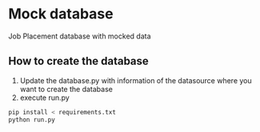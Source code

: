 # Mock database

Job Placement database with mocked data

## How to create the database

1. Update the database.py with information of the datasource where you want to create the database
2. execute run.py

```bash
pip install < requirements.txt
python run.py
```